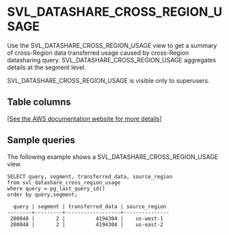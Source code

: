# SVL\_DATASHARE\_CROSS\_REGION\_USAGE<a name="r_SVL_DATASHARE_CROSS_REGION_USAGE"></a>

Use the SVL\_DATASHARE\_CROSS\_REGION\_USAGE view to get a summary of cross\-Region data transferred usage caused by cross\-Region datasharing query\. SVL\_DATASHARE\_CROSS\_REGION\_USAGE aggregates details at the segment level\.

SVL\_DATASHARE\_CROSS\_REGION\_USAGE is visible only to superusers\.

## Table columns<a name="r_SVL_DATASHARE_CROSS_REGION_USAGE-table-rows"></a>

[\[See the AWS documentation website for more details\]](http://docs.aws.amazon.com/redshift/latest/dg/r_SVL_DATASHARE_CROSS_REGION_USAGE.html)

## Sample queries<a name="r_SVL_DATASHARE_CROSS_REGION_USAGE-sample-queries"></a>

The following example shows a SVL\_DATASHARE\_CROSS\_REGION\_USAGE view\.

```
SELECT query, segment, transferred_data, source_region
from svl_datashare_cross_region_usage
where query = pg_last_query_id()
order by query,segment;

  query | segment | transferred_data | source_region 
--------+---------+------------------+---------------
 200048 |       2 |          4194304 |    us-west-1  
 200048 |       2 |          4194304 |    us-east-2
```